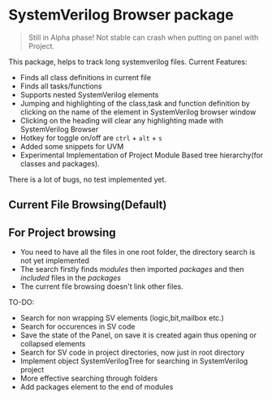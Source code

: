 # SystemVerilog Browser package

> Still in Alpha phase! Not stable can crash when putting on panel with Project.

This package, helps to track long systemverilog files. Current Features:
* Finds all class definitions in current file
* Finds all tasks/functions
* Supports nested SystemVerilog elements
* Jumping and highlighting of the class,task and function definition by clicking on the name of the element in SystemVerilog browser window
* Clicking on the heading will clear any highlighting made with SystemVerilog Browser
* Hotkey for toggle on/off are `ctrl` + `alt` + `s`
* Added some snippets for UVM
* Experimental Implementation of Project Module Based tree hierarchy(for classes and packages).

There is a lot of bugs, no test implemented yet.

## Current File Browsing(Default)


## For Project browsing
* You need to have all the files in one root folder, the directory search is not yet implemented
* The search firstly finds *modules* then imported *packages* and then *included* files in the *packages*
* The current file browsing doesn't link other files.

TO-DO:
* Search for non wrapping SV elements (logic,bit,mailbox etc.)
* Search for occurences in SV code
* Save the state of the Panel, on save it is created again thus opening or collapsed elements
* Search for SV code in project directories, now just in root directory
* Implement object SystemVerilogTree for searching in SystemVerilog project
* More effective searching through folders
* Add packages element to the end of modules
